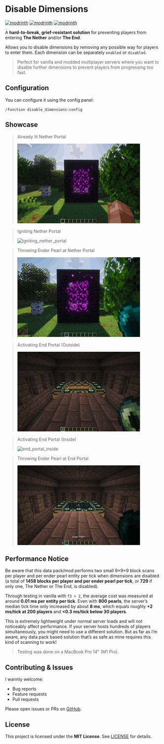 # Disable Dimensions

[![modrinth](https://img.shields.io/modrinth/v/disable-dimensions.svg)](https://modrinth.com/datapack/disable-dimensions)
[![modrinth](https://img.shields.io/badge/dynamic/json?url=https://api.modrinth.com/v2/project/disable-dimensions&label=downloads&query=$.downloads&color=#00AF5C)](https://modrinth.com/datapack/disable-dimensions)
[![modrinth](https://img.shields.io/modrinth/game-versions/disable-dimensions.svg)](https://modrinth.com/datapack/disable-dimensions)

A **hard-to-break, grief-resistant solution** for preventing players from entering **The Nether** and/or **The End**.

Allows you to disable dimensions by removing any possible way for players to enter them. Each dimension can be separately `enabled` or `disabled`.

> Perfect for vanilla and modded multiplayer servers where you want to disable further dimensions to prevent players from progressing too fast.

## Configuration

You can configure it using the config panel:

```mc
/function disable_dimensions:config
```

## Showcase

> Already lit Nether Portal
>
> ![lit_nether_portal](showcase/lit_nether_portal.gif)

> Igniting Nether Portal
>
> ![igniting_nether_portal](showcase/igniting_nether_portal.gif)

> Throwing Ender Pearl at Nether Portal
>
> ![pearl_nether_portal](showcase/pearl_nether_portal.gif)

> Activating End Portal (Outside)
>
> ![end_portal_outside](showcase/end_portal_outside.gif)

> Activating End Portal (Inside)
>
> ![end_portal_inside](showcase/end_portal_inside.gif)

> Throwing Ender Pearl at End Portal
>
> ![pearl_end_portal](showcase/pearl_end_portal.gif)

## Performance Notice

Be aware that this data pack/mod performs two small 9×9×9 block scans per player and per ender pearl entity per tick when dimensions are disabled (a total of **1458 blocks per player and per ender pearl per tick**, or **729** if only one, The Nether or The End, is disabled).

Through testing in vanilla with `f3 + 2`, the average cost was measured at around **0.01 ms per entity per tick**. Even with **800 pearls**, the server’s median tick time only increased by about **8 ms**, which equals roughly **+2 ms/tick at 200 players** and **<0.3 ms/tick below 30 players**.

This is extremely lightweight under normal server loads and will not noticeably affect performance. If your server hosts hundreds of players simultaneously, you might need to use a different solution. But as far as I’m aware, any data pack based solution that’s as safe as mine requires this kind of scanning to work!

> Testing was done on a MacBook Pro 14" (M1 Pro).

## Contributing & Issues

I warmly welcome:

- Bug reports
- Feature requests
- Pull requests

Please open issues or PRs on [GitHub](https://github.com/nwrenger/disable-dimensions/issues).

## License

This project is licensed under the **MIT License**. See [LICENSE](https://github.com/nwrenger/disable-dimensions/blob/main/LICENSE) for details.
